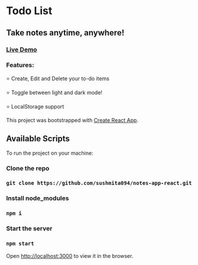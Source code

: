 # Todo List

## Take notes anytime, anywhere!

### [Live Demo](https://notes-app-react.netlify.app/)



### Features:

:star: Create, Edit and Delete your to-do items

:star: Toggle between light and dark mode!

:star: LocalStorage support

This project was bootstrapped with [Create React App](https://github.com/facebook/create-react-app).

## Available Scripts

To run the project on your machine:

### Clone the repo
### `git clone https://github.com/sushmita094/notes-app-react.git`

### Install node_modules
### `npm i`

### Start the server
### `npm start`

Open [http://localhost:3000](http://localhost:3000) to view it in the browser.
